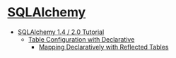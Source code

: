 # [SQLAlchemy](https://www.sqlalchemy.org/)

+ [SQLAlchemy 1.4 / 2.0 Tutorial](https://docs.sqlalchemy.org/en/14/tutorial/index.html)
  + [Table Configuration with Declarative](https://docs.sqlalchemy.org/en/14/orm/declarative_tables.html)
    + [Mapping Declaratively with Reflected Tables](https://docs.sqlalchemy.org/en/14/orm/declarative_tables.html#mapping-declaratively-with-reflected-tables)

